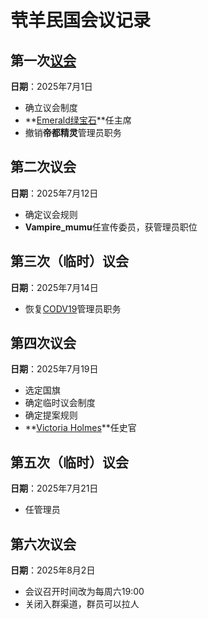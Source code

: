# 茕羊民国会议记录

## 第一次[议会](name.md#_6)
**日期**：2025年7月1日  
- 确立议会制度
- **[Emerald绿宝石](name.md#_7)**任主席
- 撤销**帝都精灵**管理员职务

## 第二次议会
**日期**：2025年7月12日  
- 确定议会规则
- **Vampire_mumu**任宣传委员，获管理员职位

## 第三次（临时）议会
**日期**：2025年7月14日  
- 恢复[CODV19](name.md#covd19)管理员职务

## 第四次议会
**日期**：2025年7月19日  
- 选定国旗
- 确定临时议会制度
- 确定提案规则
- **[Victoria Holmes](name.md#_8)**任史官

## 第五次（临时）议会
**日期**：2025年7月21日  
-    任管理员

## 第六次议会
**日期**：2025年8月2日  
- 会议召开时间改为每周六19:00
- 关闭入群渠道，群员可以拉人